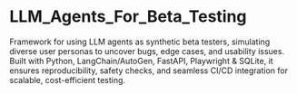 # LLM_Agents_For_Beta_Testing
Framework for using LLM agents as synthetic beta testers, simulating diverse user personas to uncover bugs, edge cases, and usability issues. Built with Python, LangChain/AutoGen, FastAPI, Playwright &amp; SQLite, it ensures reproducibility, safety checks, and seamless CI/CD integration for scalable, cost-efficient testing.
